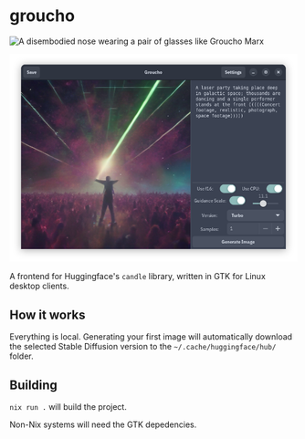 # groucho

![A disembodied nose wearing a pair of glasses like Groucho Marx](resources/groucho.png)

![An application for generating AI images using Stable Diffusion](resources/screenshot.png)

A frontend for Huggingface's `candle` library, written in GTK for Linux desktop clients. 

## How it works

Everything is local. Generating your first image will automatically download the selected Stable Diffusion version to the `~/.cache/huggingface/hub/` folder. 

## Building

`nix run .` will build the project. 

Non-Nix systems will need the GTK depedencies. 